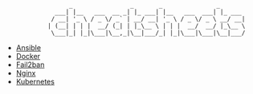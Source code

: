 ```
                  _                _       _               _       
              ___| |__   ___  __ _| |_ ___| |__   ___  ___| |_ ___ 
             / __| '_ \ / _ \/ _` | __/ __| '_ \ / _ \/ _ \ __/ __|
            | (__| | | |  __/ (_| | |_\__ \ | | |  __/  __/ |_\__ \
             \___|_| |_|\___|\__,_|\__|___/_| |_|\___|\___|\__|___/
```

- [Ansible](https://github.com/dvlpmike/cheatsheets/blob/main/ansible/ansible.md)
- [Docker](https://github.com/dvlpmike/cheatsheets/blob/main/docker/docker.md)
- [Fail2ban](https://github.com/dvlpmike/cheatsheets/blob/main/fail2ban/fail2ban.md)
- [Nginx](https://github.com/dvlpmike/cheatsheets/blob/main/nginx/nginx.md)         
- [Kubernetes](https://github.com/dvlpmike/cheatsheets/blob/main/nginx/kubernetes.md)
                                                       
